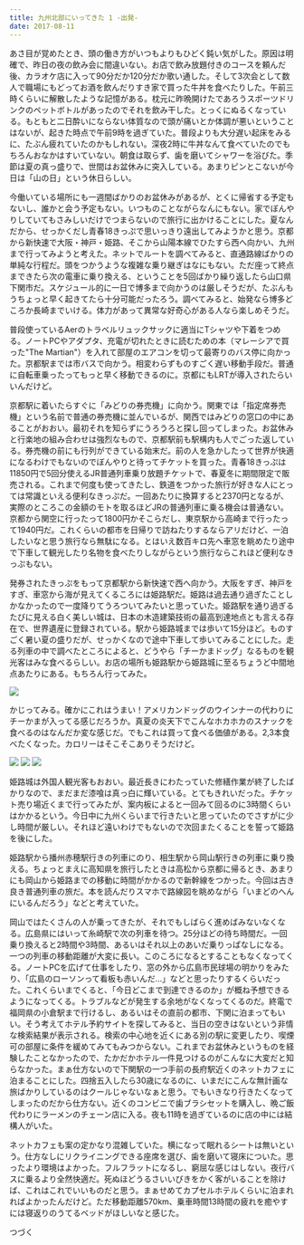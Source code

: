 ```yaml
---
title: 九州北部にいってきた 1 -出発-
date: 2017-08-11
---
```


あさ目が覚めたとき、頭の働き方がいつもよりもひどく鈍い気がした。原因は明確で、昨日の夜の飲み会に間違いない。お店で飲み放題付きのコースを頼んだ後、カラオケ店に入って90分だか120分だか歌い通した。そして3次会として数人で職場にもどってお酒を飲んだりすき家で買った牛丼を食べたりした。午前三時くらいに解散したような記憶がある。枕元に昨晩開けたであろうスポーツドリンクのペットボトルがあったのでそれを飲み干した。とっくにぬるくなっている。もともと二日酔いにならない体質なので頭が痛いとか体調が悪いということはないが、起きた時点で午前9時を過ぎていた。普段よりも大分遅い起床をみるに、たぶん疲れていたのかもしれない。深夜2時に牛丼なんて食べていたのでもちろんおなかはすいていない。朝食は取らず、歯を磨いてシャワーを浴びた。季節は夏の真っ盛りで、世間はお盆休みに突入している。あまりピンとこないが今日は「山の日」という休日らしい。

今働いている場所にも一週間ばかりのお盆休みがあるが、とくに帰省する予定もないし、誰かと会う予定もない。いつものことながらなんにもない。家でぼんやりしていてもさみしいだけでつまらないので旅行に出かけることにした。夏なんだから、せっかくだし青春18きっぷで思いっきり遠出してみようかと思う。京都から新快速で大阪・神戸・姫路、そこから山陽本線でひたすら西へ向かい、九州まで行ってみようと考えた。ネットでルートを調べてみると、直通路線ばかりの単純な行程だ。頭をつかうような複雑な乗り継ぎはなにもない。ただ座って終点まできたら次の電車に乗り換える、ということを5回ばかり繰り返したら山口県下関市だ。スケジュール的に一日で博多まで向かうのは厳しそうだが、たぶんもうちょっと早く起きてたら十分可能だったろう。調べてみると、始発なら博多どころか長崎までいける。体力があって異常な好奇心がある人なら楽しめそうだ。

普段使っているAerのトラベルリュックサックに適当にTシャツや下着をつめる。ノートPCやアダプタ、充電が切れたときに読むための本（マレーシアで買った"The Martian"）を入れて部屋のエアコンを切って最寄りのバス停に向かった。京都駅までは市バスで向かう。相変わらずものすごく遅い移動手段だ。普通に自転車乗ったってもっと早く移動できるのに。京都にもLRTが導入されたらいいんだけど。

京都駅に着いたらすぐに「みどりの券売機」に向かう。関東では「指定席券売機」という名前で普通の券売機に並んでいるが、関西ではみどりの窓口の中にあることがおおい。最初それを知らずにうろうろと探し回ってしまった。お盆休みと行楽地の組み合わせは強烈なもので、京都駅前も駅構内も人でごった返している。券売機の前にも行列ができている始末だ。前の人を急かしたって世界が快適になるわけでもないのでぼんやりと待ってチケットを買った。青春18きっぷは11850円で5回分使えるJR普通列車乗り放題チケットで、春夏冬に期間限定で販売される。これまで何度も使ってきたし、鉄道をつかった旅行が好きな人にとっては常識といえる便利なきっぷだ。一回あたりに換算すると2370円となるが、実際のところこの金額のモトを取るほどJRの普通列車に乗る機会は普通ない。京都から関空に行ったって1800円かそこらだし、東京駅から高崎まで行ったって1940円だ。これくらいの都市を日帰りで訪ねたりするならアリだけど、一泊したいなと思う旅行なら無駄になる。とはいえ数百キロ先へ車窓を眺めたり途中で下車して観光したり名物を食べたりしながらという旅行ならこれほど便利なきっぷもない。

発券されたきっぷをもって京都駅から新快速で西へ向かう。大阪をすぎ、神戸をすぎ、車窓から海が見えてくるころには姫路駅だ。姫路は過去通り過ぎたことしかなかったので一度降りてうろついてみたいと思っていた。姫路駅を通り過ぎるたびに見える白く美しい城は、日本の木造建築技術の最高到達地点とも言える存在で、世界遺産に登録されている。駅から姫路城までは歩いて15分ほど。ものすごく暑い夏の盛りだが、せっかくなので途中下車して歩いてみることにした。走る列車の中で調べたところによると、どうやら「チーかまドッグ」なるものを観光客はみな食べるらしい。お店の場所も姫路駅から姫路城に至るちょうど中間地点あたりにある。もちろん行ってみた。

![](https://farm5.staticflickr.com/4334/36397625922_30e91cef27_h.jpg)

かじってみる。確かにこれはうまい！アメリカンドッグのウインナーの代わりにチーかまが入ってる感じだろうか。真夏の炎天下でこんなホカホカのスナックを食べるのはなんだか変な感じだ。でもこれは買って食べる価値がある。2,3本食べたくなった。カロリーはそこそこありそうだけど。

![](https://farm5.staticflickr.com/4423/36427849671_0e47aa299a_h.jpg)
![](https://farm5.staticflickr.com/4377/36397626702_99d8a785c6_h.jpg)
![](https://farm5.staticflickr.com/4385/36397627902_fe9aee925a_h.jpg)

姫路城は外国人観光客もおおい。最近長きにわたっていた修繕作業が終了したばかりなので、まだまだ漆喰は真っ白に輝いている。とてもきれいだった。チケット売り場近くまで行ってみたが、案内板によると一回みて回るのに3時間くらいはかかるという。今日中に九州くらいまで行きたいと思っていたのでさすがに少し時間が厳しい。それほど遠いわけでもないので次回またくることを誓って姫路を後にした。

姫路駅から播州赤穂駅行きの列車にのり、相生駅から岡山駅行きの列車に乗り換える。ちょっとまえに高知県を旅行したときは高松から京都に帰るとき、あまりにも岡山から姫路までの移動に時間がかかるので新幹線をつかった。今回は古き良き普通列車の旅だ。本を読んだりスマホで路線図を眺めながら「いまどのへんにいるんだろう」などと考えていた。

岡山ではたくさんの人が乗ってきたが、それでもしばらく進めばみないなくなる。広島県にはいって糸崎駅で次の列車を待つ。25分ほどの待ち時間だ。一回乗り換えると2時間や3時間、あるいはそれ以上のあいだ乗りっぱなしになる。一つの列車の移動距離が大変に長い。このころになるとすることもなくなってくる。ノートPCを広げて仕事をしたり、窓の外から広島市民球場の明かりをみたり、「広島のローソンって看板も赤いんだ…」などと思ったりするくらいだった。これくらいまでくると、「今日どこまで到達できるのか」が概ね予想できるようになってくる。トラブルなどが発生する余地がなくなってくるのだ。終電で福岡県の小倉駅まで行けるし、あるいはその直前の都市、下関に泊まってもいい。そう考えてホテル予約サイトを探してみると、当日の空きはないという非情な検索結果が表示される。検索の中心地を近くにある別の駅に変更したり、喫煙可の部屋に条件を緩めてみてもみつからない。これまでお盆休みというものを経験したことなかったので、たかだかホテル一件見つけるのがこんなに大変だと知らなかった。まぁ仕方ないので下関駅の一つ手前の長府駅近くのネットカフェに泊まることにした。四捨五入したら30歳になるのに、いまだにこんな無計画な旅ばかりしているのはクールじゃないなぁと思う。でもいきなり行きたくなってしまったのだから仕方ない。近くのコンビニで歯ブラシセットを購入し、晩ご飯代わりにラーメンのチェーン店に入る。夜も11時を過ぎているのに店の中には結構人がいた。

ネットカフェも案の定かなり混雑していた。横になって眠れるシートは無いという。仕方なしにリクライニングできる座席を選び、歯を磨いて寝床についた。思ったより環境はよかった。フルフラットになるし、窮屈な感じはしない。夜行バスに乗るより全然快適だ。死ぬほどうるさいいびきをかく客がいることを除けば、これはこれでいいものだと思う。まぁせめてカプセルホテルくらいに泊まれればよかったんだけど。ただ移動距離570km、乗車時間13時間の疲れを癒やすには寝返りのうてるベッドがほしいなと感じた。


つづく